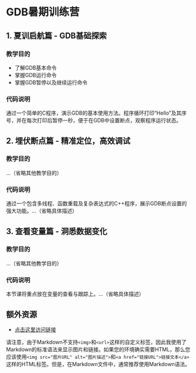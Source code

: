 # GDB暑期训练营  
  
## 1. 夏训启航篇 - GDB基础探索  
  
### 教学目的  
- 了解GDB基本命令  
- 掌握GDB运行命令  
- 掌握GDB暂停以及继续运行命令  
  
### 代码说明  
  
通过一个简单的C程序，演示GDB的基本使用方法。程序循环打印“Hello”及其序号，并在每次打印后暂停一秒，便于在GDB中设置断点，观察程序运行状态。  
  
## 2. 埋伏断点篇 - 精准定位，高效调试  
  
### 教学目的  
...（省略其他教学目的）  
  
### 代码说明  
  
通过一个包含多线程、函数重载及复杂表达式的C++程序，展示GDB断点设置的强大功能。...（省略具体描述）  
  
## 3. 查看变量篇 - 洞悉数据变化  
  
### 教学目的  
...（省略其他教学目的）  
  
### 代码说明  
  
本节课将重点放在变量的查看与跟踪上。...（省略具体描述）  
  
## 额外资源  
  
- [点击这里访问链接](https://dwz.cn/mIaOItN1)  
  
请注意，由于Markdown不支持`<img>`和`<url>`这样的自定义标签，因此我使用了Markdown的标准语法来显示图片和链接。如果您的环境确实需要HTML，那么您应该使用`<img src="图片URL" alt="图片描述">`和`<a href="链接URL">链接文本</a>`这样的HTML标签。但是，在Markdown文件中，通常推荐使用Markdown语法。
